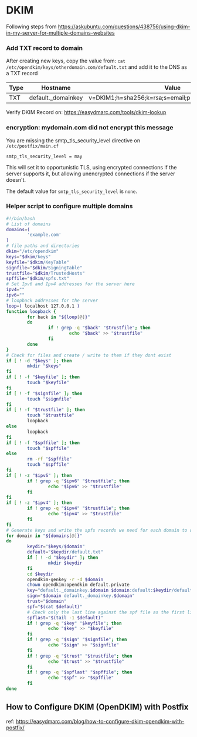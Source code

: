# DKIM

Following steps from https://askubuntu.com/questions/438756/using-dkim-in-my-server-for-multiple-domains-websites

### Add TXT record to domain

After creating new keys, copy the value from: `cat /etc/opendkim/keys/otherdomain.com/default.txt` and add it to the DNS
as a TXT record

| Type | Hostname            | Value                                                 |
| ---- | ------------------- | ----------------------------------------------------- |
| TXT  | default.\_domainkey | v=DKIM1;h=sha256;k=rsa;s=email;p=MIIBIjANB...AQIDAQAB |

Verify DKIM Record on: https://easydmarc.com/tools/dkim-lookup

### encryption: mydomain.com did not encrypt this message

You are missing the smtp_tls_security_level directive on `/etc/postfix/main.cf`

    smtp_tls_security_level = may

This will set it to opportunistic TLS, using encrypted connections if the server supports it, but allowing unencrypted connections if the server doesn't.

The default value for `smtp_tls_security_level` is `none`.

### Helper script to configure multiple domains

```bash
#!/bin/bash
# List of domains
domains=(
        'example.com'
)
# file paths and directories
dkim="/etc/opendkim"
keys="$dkim/keys"
keyfile="$dkim/KeyTable"
signfile="$dkim/SigningTable"
trustfile="$dkim/TrustedHosts"
spffile="$dkim/spfs.txt"
# Set Ipv6 and Ipv4 addresses for the server here
ipv4=""
ipv6=""
# loopback addresses for the server
loop=( localhost 127.0.0.1 )
function loopback {
        for back in "${loop[@]}"
        do
                if ! grep -q "$back" "$trustfile"; then
                        echo "$back" >> "$trustfile"
                fi
        done
}
# Check for files and create / write to them if they dont exist
if [ ! -d "$keys" ]; then
        mkdir "$keys"
fi
if [ ! -f "$keyfile" ]; then
        touch "$keyfile"
fi
if [ ! -f "$signfile" ]; then
        touch "$signfile"
fi
if [ ! -f "$trustfile" ]; then
        touch "$trustfile"
        loopback
else
        loopback
fi
if [ ! -f "$spffile" ]; then
        touch "$spffile"
else
        rm -rf "$spffile"
        touch "$spffile"
fi
if [ ! -z "$ipv6" ]; then
        if ! grep -q "$ipv6" "$trustfile"; then
                echo "$ipv6" >> "$trustfile"
        fi
fi
if [ ! -z "$ipv4" ]; then
        if ! grep -q "$ipv4" "$trustfile"; then
                echo "$ipv4" >> "$trustfile"
        fi
fi
# Generate keys and write the spfs records we need for each domain to one file
for domain in "${domains[@]}"
do
        keydir="$keys/$domain"
        default="$keydir/default.txt"
        if [ ! -d "$keydir" ]; then
                mkdir $keydir
        fi
        cd $keydir
        opendkim-genkey -r -d $domain
        chown opendkim:opendkim default.private
        key="default._domainkey.$domain $domain:default:$keydir/default.private"
        sign="$domain default._domainkey.$domain"
        trust="$domain"
        spf="$(cat $default)"
        # Check only the last line against the spf file as the first line is always the same
        spflast="$(tail -1 $default)"
        if ! grep -q "$key" "$keyfile"; then
                echo "$key" >> "$keyfile"
        fi
        if ! grep -q "$sign" "$signfile"; then
                echo "$sign" >> "$signfile"
        fi
        if ! grep -q "$trust" "$trustfile"; then
                echo "$trust" >> "$trustfile"
        fi
        if ! grep -q "$spflast" "$spffile"; then
                echo "$spf" >> "$spffile"
        fi
done
```

## How to Configure DKIM (OpenDKIM) with Postfix

ref: https://easydmarc.com/blog/how-to-configure-dkim-opendkim-with-postfix/
